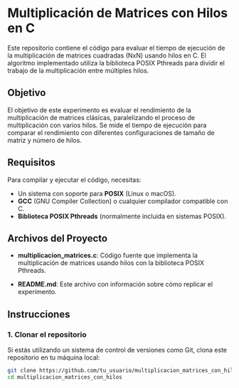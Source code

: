 # Multiplicación de Matrices con Hilos en C

Este repositorio contiene el código para evaluar el tiempo de ejecución de la multiplicación de matrices cuadradas (NxN) usando hilos en C. El algoritmo implementado utiliza la biblioteca POSIX Pthreads para dividir el trabajo de la multiplicación entre múltiples hilos.

## Objetivo

El objetivo de este experimento es evaluar el rendimiento de la multiplicación de matrices clásicas, paralelizando el proceso de multiplicación con varios hilos. Se mide el tiempo de ejecución para comparar el rendimiento con diferentes configuraciones de tamaño de matriz y número de hilos.

## Requisitos

Para compilar y ejecutar el código, necesitas:

- Un sistema con soporte para **POSIX** (Linux o macOS).
- **GCC** (GNU Compiler Collection) o cualquier compilador compatible con C.
- **Biblioteca POSIX Pthreads** (normalmente incluida en sistemas POSIX).

## Archivos del Proyecto

- **multiplicacion_matrices.c**: Código fuente que implementa la multiplicación de matrices usando hilos con la biblioteca POSIX Pthreads.
  
- **README.md**: Este archivo con información sobre cómo replicar el experimento.

## Instrucciones

### 1. Clonar el repositorio

Si estás utilizando un sistema de control de versiones como Git, clona este repositorio en tu máquina local:

```bash
git clone https://github.com/tu_usuario/multiplicacion_matrices_con_hilos.git
cd multiplicacion_matrices_con_hilos
